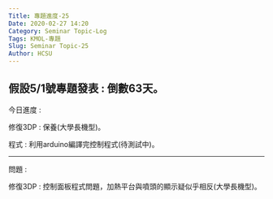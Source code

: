 ```yaml
---
Title: 專題進度-25
Date: 2020-02-27 14:20
Category: Seminar Topic-Log
Tags: KMOL-專題
Slug: Seminar Topic-25
Author: HCSU
---
```

假設5/1號專題發表 : 倒數63天。
---

今日進度 :

修復3DP : 保養(大學長機型)。

程式 : 利用arduino編譯完控制程式(待測試中)。

---

問題 :

修復3DP : 控制面板程式問題，加熱平台與噴頭的顯示疑似乎相反(大學長機型)。